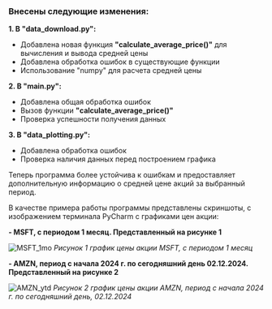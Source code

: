 ### **Внесены следующие изменения:**

**1. В "data_download.py":**
   - Добавлена новая функция **"calculate_average_price()"** для вычисления и вывода средней цены
   - Добавлена обработка ошибок в существующие функции
   - Использование "numpy" для расчета средней цены

**2. В "main.py":**
   - Добавлена общая обработка ошибок
   - Вызов функции **"calculate_average_price()"**
   - Проверка успешности получения данных

**3. В "data_plotting.py":**
   - Добавлена обработка ошибок
   - Проверка наличия данных перед построением графика

Теперь программа более устойчива к ошибкам и предоставляет дополнительную информацию о средней цене акций за выбранный период.

В качестве примера работы программы представлены скриншоты, с изображением терминала PyCharm c графиками цен акции:

**- MSFT, с периодом 1 месяц. Представленный на рисунке 1**

![MSFT_1mo](https://github.com/user-attachments/assets/3653fe1a-3ad0-4324-b805-c8f9327783cb)
*Рисунок 1  график цены акции MSFT, с периодом 1 месяц*

**- AMZN, период с начала 2024 г. по сегодняшний день 02.12.2024. Представленный на рисунке 2**

![AMZN_ytd](https://github.com/user-attachments/assets/707c4078-c091-40fd-ba1a-2ae4854e97a5)
*Рисунок 2  график цены акции AMZN, период с начала 2024 г. по сегодняшний день, 02.12.2024*
